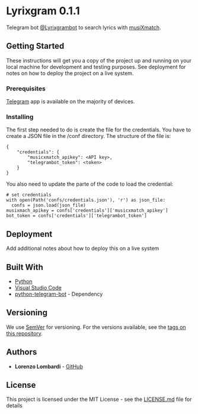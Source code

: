 # Lyrixgram 0.1.1

Telegram bot [@Lyrixgrambot](https://t.me/Lyrixgrambot) to search lyrics with [musiXmatch](https://www.musixmatch.com/).

## Getting Started

These instructions will get you a copy of the project up and running on your local machine for development and testing purposes. See deployment for notes on how to deploy the project on a live system.

### Prerequisites

[Telegram](https://telegram.org/) app is available on the majority of devices.

### Installing

The first step needed to do is create the file for the credentials. You have to create a JSON file in the /conf directory. The structure of the file is:

```
{
	"credentials": {
		"musicxmatch_apikey": <API key>,
		"telegrambot_token": <token>
	}
}
```

You also need to update the parte of the code to load the credential:
```
# set credentials
with open(Path('confs/credentials.json'), 'r') as json_file:
  confs = json.load(json_file)
musixmach_apikey = confs['credentials']['musicxmatch_apikey']
bot_token = confs['credentials']['telegrambot_token']
```

## Deployment

Add additional notes about how to deploy this on a live system

## Built With

* [Python](http://https://www.python.org/)
* [Visual Studio Code](https://code.visualstudio.com/)
* [python-telegram-bot](https://python-telegram-bot.org/) - Dependency 

## Versioning

We use [SemVer](http://semver.org/) for versioning. For the versions available, see the [tags on this repository](https://github.com/thrama/lyrixgram/tags). 

## Authors

* **Lorenzo Lombardi** - [GitHub](https://github.com/thrama)

## License

This project is licensed under the MIT License - see the [LICENSE.md](LICENSE.md) file for details

